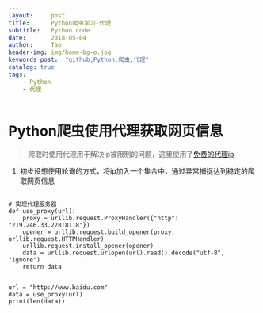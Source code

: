 ```yaml
---
layout:     post
title:      Python爬虫学习-代理
subtitle:   Python code
date:       2018-05-04
author:     Tao
header-img: img/home-bg-o.jpg
keywords_post:  "github,Python,爬虫,代理"
catalog: true
tags:
    - Python
    - 代理
---
```

# Python爬虫使用代理获取网页信息
>爬取时使用代理用于解决ip被限制的问题，这里使用了[免费的代理ip](http://www.xicidaili.com/nn/)
1. 初步设想使用轮询的方式，将ip加入一个集合中，通过异常捕捉达到稳定的爬取网页信息

```

# 实现代理服务器
def use_proxy(url):
    proxy = urllib.request.ProxyHandler({"http": "219.246.33.228:8118"})
    opener = urllib.request.build_opener(proxy, urllib.request.HTTPHandler)
    urllib.request.install_opener(opener)
    data = urllib.request.urlopen(url).read().decode("utf-8", "ignore")
    return data


url = "http://www.baidu.com"
data = use_proxy(url)
print(len(data))

```
